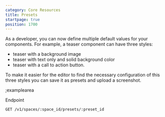 ```yaml
---
category: Core Resources
title: Presets
startpage: true
position: 1700
---
```


As a developer, you can now define multiple default values for your components. For example, a teaser component can have three styles: 
- teaser with a background image 
- teaser with text only and solid background color 
- teaser with a call to action button.

To make it easier for the editor to find the necessary configuration of this three styles you can save it as presets and upload a screenshot.

;examplearea

Endpoint

```bash
GET /v1/spaces/:space_id/presets/:preset_id
```


